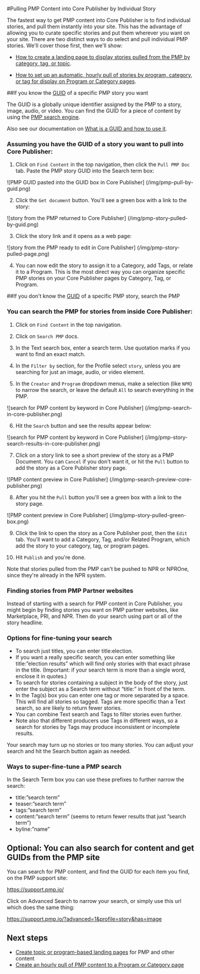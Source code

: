 #Pulling PMP Content into Core Publisher by Individual Story

The fastest way to get PMP content into Core Publisher is to find individual stories, and pull them instantly into your site. This has the advantage of allowing you to curate specific stories and put them wherever you want on your site. There are two distinct ways to do select and pull individual PMP stories. We'll cover those first, then we'll show:

- [How to create a landing page to display stories pulled from the PMP by category, tag, or topic](create-landing-pages.md).

- [How to set up an automatic, hourly pull of stories by program, category, or tag for display on Program or Category pages](/hourly-pull-to-a-page.md).

##If you know the [GUID](what-is-a-pmp-guid.md) of a specific PMP story you want

The GUID is a globally unique identifier assigned by the PMP to a story, image, audio, or video. You can find the GUID for a piece of content by using the [PMP search engine](https://support.pmp.io/). 

Also see our documentation on [What is a GUID and how to use it](what-is-a-pmp-guid.md).

### Assuming you have the GUID of a story you want to pull into Core Publisher:

1) Click on `Find Content` in the top navigation, then click the `Pull PMP Doc` tab. Paste the PMP story GUID into the Search term box:

![PMP GUID pasted into the GUID box in Core Publisher]
(/img/pmp-pull-by-guid.png)

2) Click the `Get document` button. You'll see a green box with a link to the story:

![story from the PMP returned to Core Publisher]
(/img/pmp-story-pulled-by-guid.png)

3) Click the story link and it opens as a web page:

![story from the PMP ready to edit in Core Publisher]
(/img/pmp-story-pulled-page.png)

4) You can now edit the story to assign it to a Category, add Tags, or relate it to a Program. This is the most direct way you can organize specific PMP stories on your Core Publisher pages by Category, Tag, or Program.

##If you don't know the [GUID](what-is-a-pmp-guid.md) of a specific PMP story, search the PMP

### You can search the PMP for stories from inside Core Publisher:

1) Click on `Find Content` in the top navigation.

2) Click on `Search PMP` docs.

3) In the Text search box, enter a search term. Use quotation marks if you want to find an exact match.

4) In the `Filter by` section, for the Profile select `story`, unless you are searching for just an image, audio, or video element.

5) In the `Creator` and `Program` dropdown menus, make a selection (like `NPR`) to narrow the search, or leave the default `All` to search everything in the PMP. 

![search for PMP content by keyword in Core Publisher]
(/img/pmp-search-in-core-publisher.png)

6) Hit the `Search` button and see the results appear below:

![search for PMP content by keyword in Core Publisher]
(/img/pmp-story-search-results-in-core-publisher.png)

7) Click on a story link to see a short preview of the story as a PMP Document. You can `Cancel` if you don't want it, or hit the `Pull` button to add the story as a Core Publisher story page.

![PMP content preview in Core Publisher]
(/img/pmp-search-preview-core-publisher.png)

8) After you hit the `Pull` button you'll see a green box with a link to the story page. 

![PMP content preview in Core Publisher]
(/img/pmp-story-pulled-green-box.png)

9) Click the link to open the story as a Core Publisher post, then the `Edit` tab. You'll want to add a Category, Tag, and/or Related Program, which add the story to your category, tag, or program pages. 

10) Hit `Publish` and you're done.

Note that stories pulled from the PMP can't be pushed to NPR or NPROne, since they're already in the NPR system.

### Finding stories from PMP Partner websites

Instead of starting with a search for PMP content in Core Publisher, you might begin by finding stories you want on PMP partner websites, like Marketplace, PRI, and NPR. Then do your search using part or all of the story headline.

### Options for fine-tuning your search

* To search just titles, you can enter title:election. 
* If you want a really specific search, you can enter something like title:”election results” which will find only stories with that exact phrase in the title. (Important: if your search term is more than a single word, enclose it in quotes.)
* To search for stories containing a subject in the body of the story, just enter the subject as a Search term without “title:” in front of the term. 
* In the Tag(s) box you can enter one tag or more separated by a space. This will find all stories so tagged. Tags are more specific than a Text search, so are likely to return fewer stories. 
* You can combine Text search and Tags to filter stories even further. 
* Note also that different producers use Tags in different ways, so a search for stories by Tags may produce inconsistent or incomplete results. 

Your search may turn up no stories or too many stories. You can adjust your search and hit the Search button again as needed. 

### Ways to super-fine-tune a PMP search

In the Search Term box you can use these prefixes to further narrow the search:

* title:”search term”
* teaser:”search term”
* tags:”search term”
* content:”search term” (seems to return fewer results that just ”search term”)
* byline:”name”

## Optional: You can also search for content and get GUIDs from the PMP site

You can search for PMP content, and find the GUID for each item you find, on the PMP support site: 

https://support.pmp.io/

Click on Advanced Search to narrow your search, or simply use this url which does the same thing:

https://support.pmp.io/?advanced=1&profile=story&has=image

## Next steps

* [Create topic or program-based landing pages](/create-landing-pages.md) for PMP and other content
* [Create an hourly pull of PMP content to a Program or Category page](/hourly-pull-to-a-page.md)

